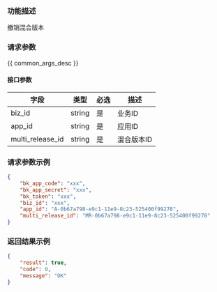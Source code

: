 ### 功能描述

撤销混合版本

### 请求参数

{{ common_args_desc }}

#### 接口参数

| 字段             |  类型     | 必选   |  描述   |
|------------------|-----------|--------|---------|
| biz_id           |  string   | 是     | 业务ID  |
| app_id           |  string   | 是     | 应用ID     |
| multi_release_id |  string   | 是     | 混合版本ID |

### 请求参数示例

```json
{
    "bk_app_code": "xxx",
    "bk_app_secret": "xxx",
    "bk_token": "xxx",
    "biz_id": "xxx",
    "app_id": "A-0b67a798-e9c1-11e9-8c23-525400f99278",
    "multi_release_id": "MR-0b67a798-e9c1-11e9-8c23-525400f99278"
}
```

### 返回结果示例

```json
{
    "result": true,
    "code": 0,
    "message": "OK"
}
```
